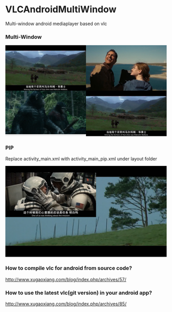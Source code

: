 # VLCAndroidMultiWindow
Multi-window android mediaplayer based on vlc

### Multi-Window
![](https://raw.githubusercontent.com/djstava/PostsCollection/master/images/android/vlc/multiVlc.png)

### PIP

Replace activity_main.xml with activity_main_pip.xml under layout folder

![](https://raw.githubusercontent.com/djstava/PostsCollection/master/images/android/vlc/multiVlc_pip.png)



### How to compile vlc for android from source code? 

<http://www.xugaoxiang.com/blog/index.php/archives/57/>


### How to use the latest vlc(git version) in your android app?

<http://www.xugaoxiang.com/blog/index.php/archives/85/>
